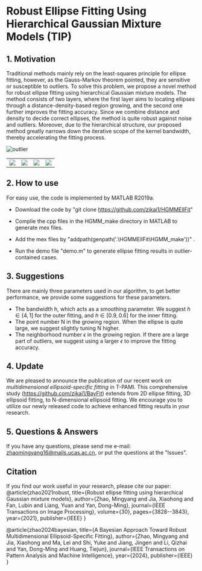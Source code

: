 # Robust Ellipse Fitting Using Hierarchical Gaussian Mixture Models (TIP)
## 1. Motivation
Traditional methods mainly rely on the least-squares principle for ellipse fitting, however, as the Gauss-Markov theorem pointed, they are sensitive or susceptible to outliers. To solve this problem, we propose a novel method for robust ellipse fitting using hierarchical Gaussian mixture models. The method consists of two layers, where the first layer aims to locating ellipses through a distance-density-based region growing, and the second one further improves the fitting accuracy. Since we combine distance and density to decide correct ellipses, the method is quite robust against noise and outliers. Moreover, due to the hierarchical structure, our proposed method greatly narrows down the iterative scope of the kernel bandwidth, thereby accelerating the fitting process.

![outlier](https://github.com/zikai1/HGMMEllFit/blob/main/outlier.png)

<table>
    <tr>
        <td ><center><img src="https://github.com/zikai1/HGMMEllFit/blob/main/eye.png"> </center></td>
        <td ><center><img src="https://github.com/zikai1/HGMMEllFit/blob/main/eyefit.png"> </center></td>
        <td ><center><img src="https://github.com/zikai1/HGMMEllFit/blob/main/fetal.png" > </center></td>
        <td ><center><img src="https://github.com/zikai1/HGMMEllFit/blob/main/fetal_fit.png"> </center></td>
    </tr>
</table>

## 2. How to use
For easy use, the code is implemented by MATLAB R2019a. 
- Download the code by 
"git clone https://github.com/zikai1/HGMMEllFit"

- Complie the cpp files in the HGMM_make directory in MATLAB to generate mex files. 

- Add the mex files by "addpath(genpath('.\HGMMEllFit\HGMM_make'))" .

- Run the demo file "demo.m" to generate ellipse fitting results in outlier-contained cases.

## 3. Suggestions
There are mainly three parameters used in our algorithm, to get better performance, we provide some suggestions for these parameters.
- The bandwidth h, which acts as a smoothing parameter. We suggest $h\in [4, 1]$ for the outer fitting, and $h\in [0.9, 0.6]$ for the inner fitting.
- The point number N in the growing region. When the ellipse is quite large, we suggest slightly tuning N higher.
- The neighborhood number $\epsilon$ in the growing region. If there are a large part of outliers, we suggest using a larger $\epsilon$ to improve the fitting accuracy.

## 4. Update
We are pleased to announce the publication of our recent work on *multidimensional ellipsoid-specific fitting* in T-PAMI. This comprehensive study (https://github.com/zikai1/BayFit) extends from 2D ellipse fitting, 3D ellipsoid fitting, to N-dimensional ellipsoid fitting. We encourage you to utilize our newly released code to achieve enhanced fitting results in your research.



## 5. Questions & Answers
If you have any questions, please send me e-mail: <zhaomingyang16@mails.ucas.ac.cn>,  or put the questions at the "Issues". 

## Citation
If you find our work useful in your research, please cite our paper:  
@article{zhao2021robust,
  title={Robust ellipse fitting using hierarchical Gaussian mixture models},
  author={Zhao, Mingyang and Jia, Xiaohong and Fan, Lubin and Liang, Yuan and Yan, Dong-Ming},
  journal={IEEE Transactions on Image Processing},
  volume={30},
  pages={3828--3843},
  year={2021},
  publisher={IEEE}
}


@article{zhao2024bayesian,
  title={A Bayesian Approach Toward Robust Multidimensional Ellipsoid-Specific Fitting},
  author={Zhao, Mingyang and Jia, Xiaohong and Ma, Lei and Shi, Yuke and Jiang, Jingen and Li, Qizhai and Yan, Dong-Ming and Huang, Tiejun},
  journal={IEEE Transactions on Pattern Analysis and Machine Intelligence},
  year={2024},
  publisher={IEEE}
}



